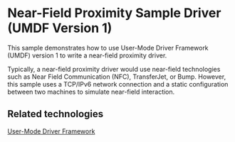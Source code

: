 Near-Field Proximity Sample Driver (UMDF Version 1)
===================================================

This sample demonstrates how to use User-Mode Driver Framework (UMDF) version 1 to write a near-field proximity driver.

Typically, a near-field proximity driver would use near-field technologies such as Near Field Communication (NFC), TransferJet, or Bump. However, this sample uses a TCP/IPv6 network connection and a static configuration between two machines to simulate near-field interaction.

Related technologies
--------------------
[User-Mode Driver Framework](http://msdn.microsoft.com/en-us/library/windows/hardware/ff560456)

